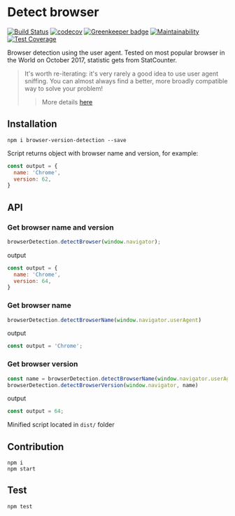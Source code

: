 # Detect browser

[![Build Status](https://travis-ci.org/pure-js/browser-detection.svg?branch=master)](https://travis-ci.org/pure-js/browser-detection)
[![codecov](https://codecov.io/gh/pure-js/browser-detection/branch/master/graph/badge.svg)](https://codecov.io/gh/pure-js/browser-detection)
[![Greenkeeper badge](https://badges.greenkeeper.io/pure-js/browser-detection.svg)](https://greenkeeper.io/)
[![Maintainability](https://api.codeclimate.com/v1/badges/594328cbb539ab26149e/maintainability)](https://codeclimate.com/github/pure-js/browser-detection/maintainability)
[![Test Coverage](https://api.codeclimate.com/v1/badges/594328cbb539ab26149e/test_coverage)](https://codeclimate.com/github/pure-js/browser-detection/test_coverage)

Browser detection using the user agent.
Tested on most popular browser in the World on October 2017, statistic gets from StatCounter.

> It's worth re-iterating: it's very rarely a good idea to use user agent sniffing. You can almost always find a better, more broadly compatible way to solve your problem!
> > More details [here](https://developer.mozilla.org/en-US/docs/Web/HTTP/Browser_detection_using_the_user_agent)

## Installation

```
npm i browser-version-detection --save
```
Script returns object with browser name and version, for example:
```javascript
const output = {
  name: 'Chrome',
  version: 62,
}
```

## API
### Get browser name and version 
```javascript
browserDetection.detectBrowser(window.navigator);
```
output
```javascript
const output = {
  name: 'Chrome',
  version: 64,
}
```
### Get browser name
```javascript
browserDetection.detectBrowserName(window.navigator.userAgent)
````
output
```javascript
const output = 'Chrome';
```
### Get browser version
```javascript
const name = browserDetection.detectBrowserName(window.navigator.userAgent);
browserDetection.detectBrowserVersion(window.navigator, name)
````
output
```javascript
const output = 64;
```
Minified script located in ```dist/``` folder

## Contribution

    npm i
    npm start

## Test

    npm test
